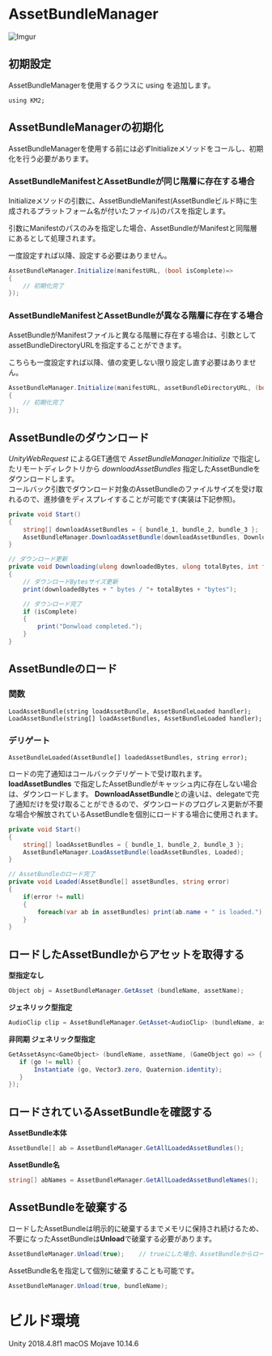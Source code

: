 # AssetBundleManager

![Imgur](https://i.imgur.com/GD4U1oj.gif)

## 初期設定
AssetBundleManagerを使用するクラスに using を追加します。

`using KM2;`

## AssetBundleManagerの初期化

AssetBundleManagerを使用する前には必ずInitializeメソッドをコールし、初期化を行う必要があります。

### AssetBundleManifestとAssetBundleが同じ階層に存在する場合

Initializeメソッドの引数に、AssetBundleManifest(AssetBundleビルド時に生成されるプラットフォーム名が付いたファイル)のパスを指定します。

引数にManifestのパスのみを指定した場合、AssetBundleがManifestと同階層にあるとして処理されます。

一度設定すれば以降、設定する必要はありません。

```c#
AssetBundleManager.Initialize(manifestURL, (bool isComplete)=>
{
	// 初期化完了
});
```

### AssetBundleManifestとAssetBundleが異なる階層に存在する場合

AssetBundleがManifestファイルと異なる階層に存在する場合は、引数としてassetBundleDirectoryURLを指定することができます。

こちらも一度設定すれば以降、値の変更しない限り設定し直す必要はありません。

```c#
AssetBundleManager.Initialize(manifestURL, assetBundleDirectoryURL, (bool isComplete)=>
{
	// 初期化完了
});
```
## AssetBundleのダウンロード

*UnityWebRequest* によるGET通信で *AssetBundleManager.Initialize* で指定したリモートディレクトリから *downloadAssetBundles* 指定したAssetBundleをダウンロードします。  
コールバック引数でダウンロード対象のAssetBundleのファイルサイズを受け取れるので、進捗値をディスプレイすることが可能です(実装は下記参照)。
    

```C#
private void Start()
{
    string[] downloadAssetBundles = { bundle_1, bundle_2, bundle_3 };
    AssetBundleManager.DownloadAssetBundle(downloadAssetBundles, Downloading);
}

// ダウンロード更新
private void Downloading(ulong downloadedBytes, ulong totalBytes, int fileIndex, bool isComplete, string error)
{
    // ダウンロードBytesサイズ更新
    print(downloadedBytes + " bytes / "+ totalBytes + "bytes");

    // ダウンロード完了
    if (isComplete)
    {
        print("Donwload completed.");
    }
}
```


## AssetBundleのロード
### 関数
`LoadAssetBundle(string loadAssetBundle, AssetBundleLoaded handler);`
`LoadAssetBundle(string[] loadAssetBundles, AssetBundleLoaded handler);`
### デリゲート
`AssetBundleLoaded(AssetBundle[] loadedAssetBundles, string error);`

ロードの完了通知はコールバックデリゲートで受け取れます。
**loadAssetBundles** で指定したAssetBundleがキャッシュ内に存在しない場合は、ダウンロードします。
**DownloadAssetBundle**との違いは、delegateで完了通知だけを受け取ることができるので、ダウンロードのプログレス更新が不要な場合や解放されているAssetBundleを個別にロードする場合に使用されます。

```C#
private void Start()
{
    string[] loadAssetBundles = { bundle_1, bundle_2, bundle_3 };
    AssetBundleManager.LoadAssetBundle(loadAssetBundles, Loaded);
}

// AssetBundleのロード完了
private void Loaded(AssetBundle[] assetBundles, string error)
{
    if(error != null)
    {
        foreach(var ab in assetBundles) print(ab.name + " is loaded.");
    }
}
```



## ロードしたAssetBundleからアセットを取得する
**型指定なし**

```C#
Object obj = AssetBundleManager.GetAsset (bundleName, assetName);
```

**ジェネリック型指定**

```C#
AudioClip clip = AssetBundleManager.GetAsset<AudioClip> (bundleName, assetName);
```

**非同期 ジェネリック型指定**

```C#
GetAssetAsync<GameObject> (bundleName, assetName, (GameObject go) => {
   if (go != null) {
       Instantiate (go, Vector3.zero, Quaternion.identity);
   }
});
```

## ロードされているAssetBundleを確認する
**AssetBundle本体**

```C#
AssetBundle[] ab = AssetBundleManager.GetAllLoadedAssetBundles();
```

**AssetBundle名**

```C#
string[] abNames = AssetBundleManager.GetAllLoadedAssetBundleNames();
```

## AssetBundleを破棄する
ロードしたAssetBundleは明示的に破棄するまでメモリに保持され続けるため、不要になったAssetBundleは**Unload**で破棄する必要があります。

```C#
AssetBundleManager.Unload(true);    // trueにした場合、AssetBundleからロード済みのアセットも破棄されます
```

AssetBundle名を指定して個別に破棄することも可能です。

```C#
AssetBundleManager.Unload(true, bundleName);
```



# ビルド環境
Unity 2018.4.8f1
macOS Mojave 10.14.6
